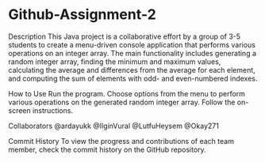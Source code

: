 # Github-Assignment-2

Description
This Java project is a collaborative effort by a group of 3-5 students to create a menu-driven console application that performs various operations on an integer array. The main functionality includes generating a random integer array, finding the minimum and maximum values, calculating the average and differences from the average for each element, and computing the sum of elements with odd- and even-numbered indexes.

How to Use
Run the program.
Choose options from the menu to perform various operations on the generated random integer array.
Follow the on-screen instructions.

Collaborators
@ardayukk
@IlginVural
@LutfuHeysem
@Okay271

Commit History
To view the progress and contributions of each team member, check the commit history on the GitHub repository.





